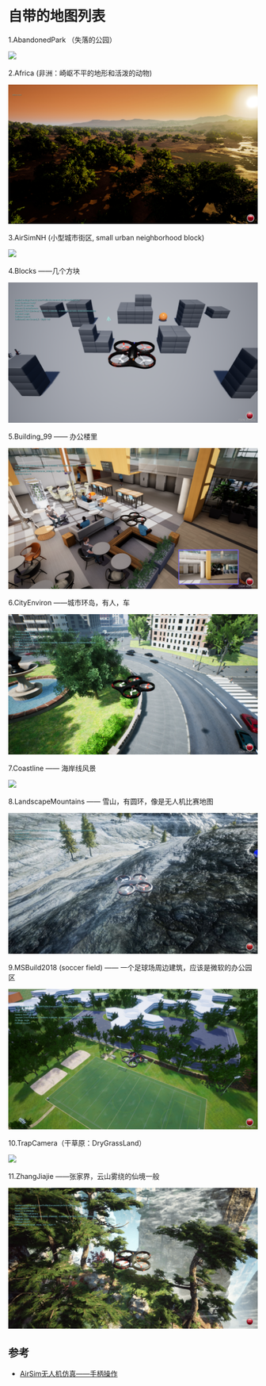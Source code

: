 # 自带的地图列表




1.AbandonedPark （失落的公园）

![](./images/AbandonedPark.png)

2.Africa (非洲：崎岖不平的地形和活泼的动物)

![](./images/Africa.png)

3.AirSimNH (小型城市街区, small urban neighborhood block)

![](./images/AirSimNH.png)

4.Blocks ——几个方块

![](images/Blocks.png)

5.Building_99 —— 办公楼里

![](images/Building_99.png)

6.CityEnviron ——城市环岛，有人，车

![](images/CityEnviron.png)

7.Coastline  —— 海岸线风景

![](./images/Coastline.png)

8.LandscapeMountains —— 雪山，有圆环，像是无人机比赛地图

![](images/LandscapeMountains.jpeg)

9.MSBuild2018 (soccer field) —— 一个足球场周边建筑，应该是微软的办公园区

![](images/MSBuild2018.png)

10.TrapCamera（干草原：DryGrassLand）

![](./images/TrapCamera.png)

11.ZhangJiajie ——张家界，云山雾绕的仙境一般

![](images/ZhangJiajie.png)


## 参考

* [AirSim无人机仿真——手柄操作](https://blog.csdn.net/jinauto/article/details/124048955)









